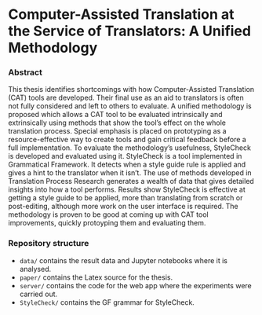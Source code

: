 # Computer-Assisted Translation at the Service of Translators: A Unified Methodology

### Abstract

This thesis identifies shortcomings with how Computer-Assisted Translation (CAT) tools are developed. Their final use as an aid to translators is often not fully considered and left to others to evaluate. A unified methodology is proposed which allows a CAT tool to be evaluated intrinsically and extrinsically using methods that show the tool’s effect on the whole translation process. Special emphasis is placed on prototyping as a resource-effective way to create tools and gain critical feedback before a full implementation. To evaluate the methodology’s usefulness, StyleCheck is developed and evaluated using it. StyleCheck is a tool implemented in Grammatical Framework. It detects when a style guide rule is applied and gives a hint to the translator when it isn’t. The use of methods developed in Translation Process Research generates a wealth of data that gives detailed insights into how a tool performs. Results show StyleCheck is effective at getting a style guide to be applied, more than translating from scratch or post-editing, although more work on the user interface is required. The methodology is proven to be good at coming up with CAT tool improvements, quickly protoyping them and evaluating them.

### Repository structure

* `data/` contains the result data and Jupyter notebooks where it is analysed.
* `paper/` contains the Latex source for the thesis.
* `server/` contains the code for the web app where the experiments were carried out.
* `StyleCheck/` contains the GF grammar for StyleCheck.
